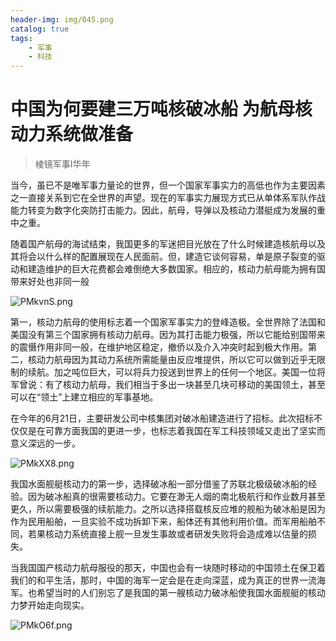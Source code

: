 ```yaml
---
header-img: img/045.png
catalog: true
tags:
    - 军事
    - 科技
---
```


# 中国为何要建三万吨核破冰船 为航母核动力系统做准备
> 棱镜军事Ⅰ华年

当今，虽已不是唯军事力量论的世界，但一个国家军事实力的高低也作为主要因素之一直接关系到它在全世界的声望。现在的军事实力展现方式已从单体系军队作战能力转变为数字化突防打击能力。因此，航母，导弹以及核动力潜艇成为发展的重中之重。

随着国产航母的海试结束，我国更多的军迷把目光放在了什么时候建造核航母以及其将会以什么样的配置展现在人民面前。但，建造它谈何容易，单是原子裂变的驱动和建造维护的巨大花费都会难倒绝大多数国家。相应的，核动力航母能为拥有国带来好处也非同一般

![PMkvnS.png](https://s1.ax1x.com/2018/07/14/PMkvnS.png)

第一，核动力航母的使用标志着一个国家军事实力的登峰造极。全世界除了法国和美国没有第三个国家拥有核动力航母。因为其打击能力极强，所以它能给别国带来的震慑作用非同一般，在维护地区稳定，撤侨以及介入冲突时起到极大作用。第二，核动力航母因为其动力系统所需能量由反应堆提供，所以它可以做到近乎无限制的续航。加之吨位巨大，可以将兵力投送到世界上的任何一个地区。美国一位将军曾说：有了核动力航母，我们相当于多出一块甚至几块可移动的美国领土，甚至可以在“领土”上建立相应的军事基地。

在今年的6月21日，主要研发公司中核集团对破冰船建造进行了招标。此次招标不仅仅是在可靠方面我国的更进一步，也标志着我国在军工科技领域又走出了坚实而意义深远的一步。

![PMkXX8.png](https://s1.ax1x.com/2018/07/14/PMkXX8.png)

我国水面舰艇核动力的第一步，选择破冰船一部分借鉴了苏联北极级破冰船的经验。因为破冰船真的很需要核动力。它要在渺无人烟的南北极航行和作业数月甚至更久，所以需要极强的续航能力。之所以选择搭载核反应堆的舰船为破冰船是因为作为民用船舶，一旦实验不成功拆卸下来，船体还有其他利用价值。而军用船舶不同，若果核动力系统直接上舰一旦发生事故或者研发失败将会造成难以估量的损失。

当我国国产核动力航母服役的那天，中国也会有一块随时移动的中国领土在保卫着我们的和平生活，那时，中国的海军一定会是在走向深蓝，成为真正的世界一流海军。也希望当时的人们别忘了是我国的第一艘核动力破冰船使我国水面舰艇的核动力梦开始走向现实。

![PMkO6f.png](https://s1.ax1x.com/2018/07/14/PMkO6f.png)